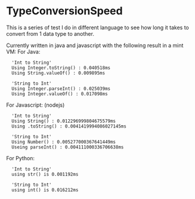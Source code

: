 # TypeConversionSpeed
This is a series of test I do in different language to see how long it takes to convert from 1 data type to another.

Currently written in java and javascript with the following result in a mint VM:
  For Java:
  
      'Int to String'
      Using Integer.toString() : 0.040518ms
      Using String.valueOf() : 0.009895ms

      'String to Int'
      Using Integer.parseInt() : 0.025039ms
      Using Integer.valueOf() : 0.017098ms
    
  For Javascript: (nodejs)
  
      'Int to String'
      Using String() : 0.012296999804675579ms
      Using .toString() : 0.0041419994086027145ms

      'String to Int'
      Using Number() : 0.005277000367641449ms
      Useing parseInt() : 0.004111000336706638ms
  
  For Python:

      'Int to String'
      using str() is 0.001192ms

      'String to Int'
      using int() is 0.016212ms

